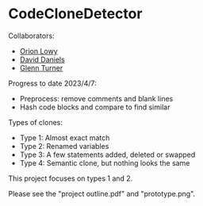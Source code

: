 # CodeCloneDetector

Collaborators:

- [Orion Lowy](https://github.com/oslowy)
- [David Daniels](https://github.com/tetricz)
- [Glenn Turner](https://github.com/glenntu15)

Progress to date 2023/4/7:

- Preprocess: remove comments and blank lines
- Hash code blocks and compare to find similar

Types of clones:

- Type 1: Almost exact match
- Type 2: Renamed variables
- Type 3: A few statements added, deleted or swapped
- Type 4: Semantic clone, but nothing looks the same

This project focuses on types 1 and 2.

Please see the "project outline.pdf" and "prototype.png".
